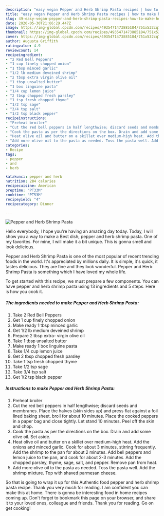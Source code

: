 ```yaml
---
description: "easy vegan Pepper and Herb Shrimp Pasta recipes | how to make homemade Pepper and Herb Shrimp Pasta"
title: "easy vegan Pepper and Herb Shrimp Pasta recipes | how to make homemade Pepper and Herb Shrimp Pasta"
slug: 49-easy-vegan-pepper-and-herb-shrimp-pasta-recipes-how-to-make-homemade-pepper-and-herb-shrimp-pasta
date: 2020-05-30T21:06:29.447Z
image: https://img-global.cpcdn.com/recipes/4935471473885184/751x532cq70/pepper-and-herb-shrimp-pasta-recipe-main-photo.jpg
thumbnail: https://img-global.cpcdn.com/recipes/4935471473885184/751x532cq70/pepper-and-herb-shrimp-pasta-recipe-main-photo.jpg
cover: https://img-global.cpcdn.com/recipes/4935471473885184/751x532cq70/pepper-and-herb-shrimp-pasta-recipe-main-photo.jpg
author: Augusta Griffith
ratingvalue: 4.9
reviewcount: 14
recipeingredient:
- "2 Red Bell Peppers"
- "1 cup finely chopped onion"
- "1 tbsp minced garlic"
- "1/2 lb medium deveined shrimp"
- "2 tbsp extra virgin olive oil"
- "1 tbsp unsalted butter"
- "1 box linguine pasta"
- "1/4 cup lemon juice"
- "2 tbsp chopped fresh parsley"
- "1 tsp fresh chopped thyme"
- "1/2 tsp sage"
- "3/4 tsp salt"
- "1/2 tsp black pepper"
recipeinstructions:
- "Preheat broiler"
- "Cut the red bell peppers in half lengthwise; discard seeds and membranes. Place the halves (skin sides up) and press flat against a foil lined baking sheet. broil for about 10 minutes. Place the cooked peppers in a paper bag and close tightly. Let stand 10 minutes. Peel off the skin and chop."
- "Cook the pasta as per the directions on the box. Drain and add some olive oil. Set aside."
- "Heat olive oil and butter on a skillet over medium-high heat. Add the onions and minced garlic. Cook for about 3 minutes, stirring frequently.  Add the shrimp to the pan for about 2 minutes. Add bell peppers and lemon juice to the pan, and cook for about 2-3 minutes. Add the chopped parsley, thyme, sage, salt, and pepper. Remove pan from heat."
- "Add more olive oil to the pasta as needed. Toss the pasta well. Add the shrimp mixture. Top with shaved parmesan cheese."
categories:
- Recipe
tags:
- pepper
- and
- herb

katakunci: pepper and herb 
nutrition: 284 calories
recipecuisine: American
preptime: "PT33M"
cooktime: "PT53M"
recipeyield: "4"
recipecategory: Dinner

---
```



![Pepper and Herb Shrimp Pasta](https://img-global.cpcdn.com/recipes/4935471473885184/751x532cq70/pepper-and-herb-shrimp-pasta-recipe-main-photo.jpg)

Hello everybody, I hope you're having an amazing day today. Today, I will show you a way to make a Best dish, pepper and herb shrimp pasta. One of my favorites. For mine, I will make it a bit unique. This is gonna smell and look delicious.

Pepper and Herb Shrimp Pasta is one of the most popular of recent trending foods in the world. It's appreciated by millions daily. It is simple, it's quick, it tastes delicious. They are fine and they look wonderful. Pepper and Herb Shrimp Pasta is something which I have loved my whole life.




To get started with this recipe, we must prepare a few components. You can have pepper and herb shrimp pasta using 13 ingredients and 5 steps. Here is how you cook it.

<!--inarticleads1-->

##### The ingredients needed to make Pepper and Herb Shrimp Pasta:

1. Take 2 Red Bell Peppers
1. Get 1 cup finely chopped onion
1. Make ready 1 tbsp minced garlic
1. Get 1/2 lb medium deveined shrimp
1. Prepare 2 tbsp extra- virgin olive oil
1. Take 1 tbsp unsalted butter
1. Make ready 1 box linguine pasta
1. Take 1/4 cup lemon juice
1. Get 2 tbsp chopped fresh parsley
1. Take 1 tsp fresh chopped thyme
1. Take 1/2 tsp sage
1. Take 3/4 tsp salt
1. Get 1/2 tsp black pepper




<!--inarticleads2-->

##### Instructions to make Pepper and Herb Shrimp Pasta:

1. Preheat broiler
1. Cut the red bell peppers in half lengthwise; discard seeds and membranes. Place the halves (skin sides up) and press flat against a foil lined baking sheet. broil for about 10 minutes. Place the cooked peppers in a paper bag and close tightly. Let stand 10 minutes. Peel off the skin and chop.
1. Cook the pasta as per the directions on the box. Drain and add some olive oil. Set aside.
1. Heat olive oil and butter on a skillet over medium-high heat. Add the onions and minced garlic. Cook for about 3 minutes, stirring frequently.  Add the shrimp to the pan for about 2 minutes. Add bell peppers and lemon juice to the pan, and cook for about 2-3 minutes. Add the chopped parsley, thyme, sage, salt, and pepper. Remove pan from heat.
1. Add more olive oil to the pasta as needed. Toss the pasta well. Add the shrimp mixture. Top with shaved parmesan cheese.




So that is going to wrap it up for this Authentic food pepper and herb shrimp pasta recipe. Thank you very much for reading. I am confident you can make this at home. There is gonna be interesting food in home recipes coming up. Don't forget to bookmark this page on your browser, and share it to your loved ones, colleague and friends. Thank you for reading. Go on get cooking!
